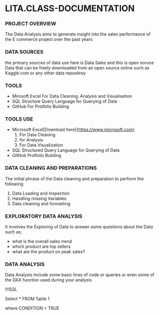 # LITA.CLASS-DOCUMENTATION
### PROJECT OVERVIEW
The Data Analysis aims to generate insight into the sales performance of the E commerce project over the past  years 
### DATA SOURCES
the primary sources of data use here is Data Sales and this is open soruce Data that can be freely downloaded from an open source online such as Kaggle.com or any other data repositroy
### TOOLS
- Mirosoft Excel For Data Cleaning, Analysis and Visualisation
- SQL Structure Query Language for Querying of Data
- GitHub For Protfolio Building
 ### TOOLS USE
  - Microsoft Excel[Download here]{https://www.microsoft.com}
    1. For Data Cleaning
    2. for Analysis
    3. For Data Visualization
  - SQL Structured Query Language for Querying of Data
  - GitHub Protfolio Building
### DATA CLEANING AND PREPARATIONS
The initial phrase of the Data cleaning and preparation to perform the following
1. Data Loading and Inspection
2. Handling missing Variables
3. Data cleaning and formatting
### EXPLORATORY DATA ANALYSIS
It involves the Exploring of Data to answer some questions about the Data such as;
- what is the overall sales trend
- which product are top sellers
- what are the product on peak sales?
### DATA ANALYSIS
Data Analysis include some basic lines of code or queries or even some of the DAX function used during your analysis

  !!!SQL
 
  Select * FROM Table 1

  where CONDITION = TRUE

 
   




    
  



